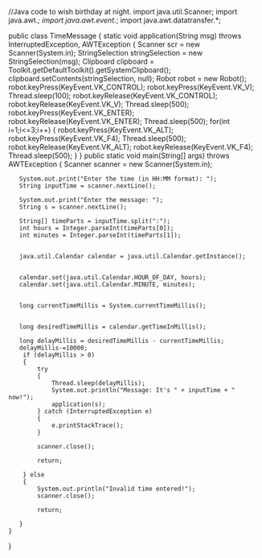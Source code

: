 //Java code to wish birthday at night.
import java.util.Scanner;
import java.awt.*;
import java.awt.event.*;
import java.awt.datatransfer.*;

public class TimeMessage 
{
    static void application(String msg) throws InterruptedException, AWTException
    {
        Scanner scr = new Scanner(System.in);
        StringSelection stringSelection = new StringSelection(msg);
        Clipboard clipboard = Toolkit.getDefaultToolkit().getSystemClipboard();
        clipboard.setContents(stringSelection, null);
        Robot robot = new Robot();
        robot.keyPress(KeyEvent.VK_CONTROL);
        robot.keyPress(KeyEvent.VK_V);
        Thread.sleep(100);
        robot.keyRelease(KeyEvent.VK_CONTROL);
        robot.keyRelease(KeyEvent.VK_V);
        Thread.sleep(500);
        robot.keyPress(KeyEvent.VK_ENTER);
        robot.keyRelease(KeyEvent.VK_ENTER);
        Thread.sleep(500);
        for(int i=1;i<=3;i++)
        {
            robot.keyPress(KeyEvent.VK_ALT);
            robot.keyPress(KeyEvent.VK_F4);
            Thread.sleep(500);
            robot.keyRelease(KeyEvent.VK_ALT);
            robot.keyRelease(KeyEvent.VK_F4);
            Thread.sleep(500);
        }
    }
    public static void main(String[] args) throws AWTException 
    {
       Scanner scanner = new Scanner(System.in);
        
       System.out.print("Enter the time (in HH:MM format): ");
       String inputTime = scanner.nextLine();
        
       System.out.print("Enter the message: ");
       String s = scanner.nextLine();

       String[] timeParts = inputTime.split(":");
       int hours = Integer.parseInt(timeParts[0]);
       int minutes = Integer.parseInt(timeParts[1]);
        

       java.util.Calendar calendar = java.util.Calendar.getInstance();
        

       calendar.set(java.util.Calendar.HOUR_OF_DAY, hours);
       calendar.set(java.util.Calendar.MINUTE, minutes);
        

       long currentTimeMillis = System.currentTimeMillis();
        
 
       long desiredTimeMillis = calendar.getTimeInMillis();
        
       long delayMillis = desiredTimeMillis - currentTimeMillis;
       delayMillis-=10000;
        if (delayMillis > 0) 
        {
            try 
            {
                Thread.sleep(delayMillis);
                System.out.println("Message: It's " + inputTime + " now!");
                application(s);
            } catch (InterruptedException e) 
            {
                e.printStackTrace();
            }
            
            scanner.close();
            
            return;
            
        } else 
        {
            System.out.println("Invalid time entered!");
            scanner.close();
            
            return;
            
       }
    }
}

